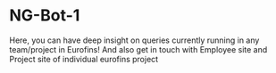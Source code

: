 # NG-Bot-1
Here, you can have deep insight on queries currently running in any team/project in Eurofins! And also get in touch with Employee site and Project site of individual eurofins project
